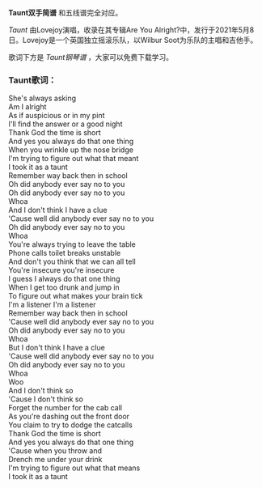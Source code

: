 

**Taunt双手简谱** 和五线谱完全对应。

_Taunt_ 由Lovejoy演唱，收录在其专辑Are You
Alright?中，发行于2021年5月8日。Lovejoy是一个英国独立摇滚乐队，以Wilbur Soot为乐队的主唱和吉他手。

歌词下方是 _Taunt钢琴谱_ ，大家可以免费下载学习。

### Taunt歌词：

She's always asking  
Am I alright  
As if auspicious or in my pint  
I'll find the answer or a good night  
Thank God the time is short  
And yes you always do that one thing  
When you wrinkle up the nose bridge  
I'm trying to figure out what that meant  
I took it as a taunt  
Remember way back then in school  
Oh did anybody ever say no to you  
Oh did anybody ever say no to you  
Whoa  
And I don't think I have a clue  
'Cause well did anybody ever say no to you  
Oh did anybody ever say no to you  
Whoa  
You're always trying to leave the table  
Phone calls toilet breaks unstable  
And don't you think that we can all tell  
You're insecure you're insecure  
I guess I always do that one thing  
When I get too drunk and jump in  
To figure out what makes your brain tick  
I'm a listener I'm a listener  
Remember way back then in school  
'Cause well did anybody ever say no to you  
Oh did anybody ever say no to you  
Whoa  
But I don't think I have a clue  
'Cause well did anybody ever say no to you  
Oh did anybody ever say no to you  
Whoa  
Woo  
And I don't think so  
'Cause I don't think so  
Forget the number for the cab call  
As you're dashing out the front door  
You claim to try to dodge the catcalls  
Thank God the time is short  
And yes you always do that one thing  
'Cause when you throw and  
Drench me under your drink  
I'm trying to figure out what that means  
I took it as a taunt

